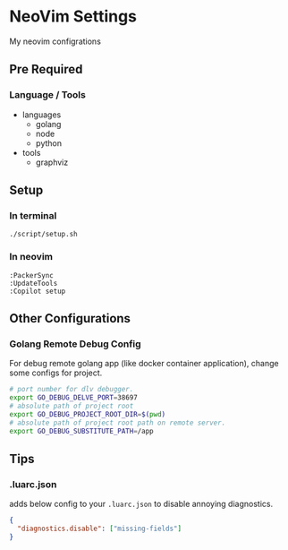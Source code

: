 # NeoVim Settings

My neovim configrations

## Pre Required

### Language / Tools

- languages
  - golang
  - node
  - python
- tools
  - graphviz

## Setup

### In terminal

```console
./script/setup.sh
```

### In neovim

```vim
:PackerSync
:UpdateTools
:Copilot setup
```

## Other Configurations

### Golang Remote Debug Config

For debug remote golang app (like docker container application), change some configs for project.

```sh
# port number for dlv debugger.
export GO_DEBUG_DELVE_PORT=38697
# absolute path of project root
export GO_DEBUG_PROJECT_ROOT_DIR=$(pwd)
# absolute path of project root path on remote server.
export GO_DEBUG_SUBSTITUTE_PATH=/app
```

## Tips

### .luarc.json

adds below config to your `.luarc.json` to disable annoying diagnostics.

```json
{
  "diagnostics.disable": ["missing-fields"]
}
```
